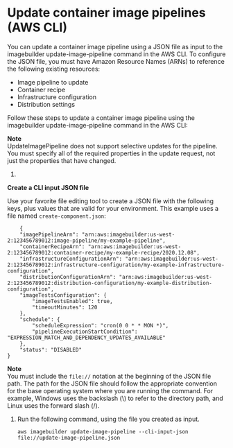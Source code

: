 # Update container image pipelines \(AWS CLI\)<a name="cli-update-container-pipeline"></a>

You can update a container image pipeline using a JSON file as input to the imagebuilder update\-image\-pipeline command in the AWS CLI\. To configure the JSON file, you must have Amazon Resource Names \(ARNs\) to reference the following existing resources:
+ Image pipeline to update
+ Container recipe
+ Infrastructure configuration
+ Distribution settings

Follow these steps to update a container image pipeline using the imagebuilder update\-image\-pipeline command in the AWS CLI:

**Note**  
UpdateImagePipeline does not support selective updates for the pipeline\. You must specify all of the required properties in the update request, not just the properties that have changed\.

1. 

**Create a CLI input JSON file**

   Use your favorite file editing tool to create a JSON file with the following keys, plus values that are valid for your environment\. This example uses a file named `create-component.json`:

   ```
       {
       "imagePipelineArn": "arn:aws:imagebuilder:us-west-2:123456789012:image-pipeline/my-example-pipeline",
       "containerRecipeArn": "arn:aws:imagebuilder:us-west-2:123456789012:container-recipe/my-example-recipe/2020.12.08",
       "infrastructureConfigurationArn": "arn:aws:imagebuilder:us-west-2:123456789012:infrastructure-configuration/my-example-infrastructure-configuration",
       "distributionConfigurationArn": "arn:aws:imagebuilder:us-west-2:123456789012:distribution-configuration/my-example-distribution-configuration",
       "imageTestsConfiguration": {
           "imageTestsEnabled": true,
           "timeoutMinutes": 120
       },
       "schedule": {
           "scheduleExpression": "cron(0 0 * * MON *)",
           "pipelineExecutionStartCondition": "EXPRESSION_MATCH_AND_DEPENDENCY_UPDATES_AVAILABLE"
       },
       "status": "DISABLED"
   }
   ```
**Note**  
You must include the `file://` notation at the beginning of the JSON file path\.
The path for the JSON file should follow the appropriate convention for the base operating system where you are running the command\. For example, Windows uses the backslash \(\\\) to refer to the directory path, and Linux uses the forward slash \(/\)\.

1. Run the following command, using the file you created as input\.

   ```
   aws imagebuilder update-image-pipeline --cli-input-json file://update-image-pipeline.json
   ```